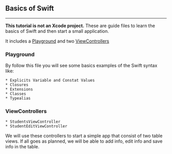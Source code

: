 ## Basics of Swift ##
------

**This tutorial is not an Xcode project.** These are guide files to learn the basics of Swift and then start a small application.

It includes a [Playground](#playground) and two [ViewControllers](#viewcontrollers)

### Playground ###

By follow this file you will see some basics examples of the Swift syntax like: 

	* Explicits Variable and Constat Values
	* Closures
	* Extensions
	* Classes
	* Typealias

### ViewControllers ###

	* StudentsViewController
	* StudentEditViewController

We will use these controllers to start a simple app that consist of two table views. If all goes as planned, we will be able to add info, edit info and save info in the table. 




